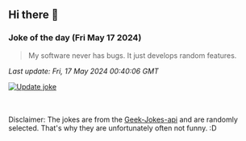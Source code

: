 ## Hi there 👋

### Joke of the day (Fri May 17 2024)
<!-- joke -->
>My software never has bugs. It just develops random features.
<!-- /joke -->

*Last update: Fri, 17 May 2024 00:40:06 GMT*

[![Update joke](https://github.com/nclskfm/nclskfm/actions/workflows/joke.yml/badge.svg)](https://github.com/nclskfm/nclskfm/actions/workflows/joke.yml)

<br><br>
Disclaimer: The jokes are from the [Geek-Jokes-api](https://github.com/sameerkumar18/geek-joke-api) and are randomly selected. That's why they are unfortunately often not funny. :D

